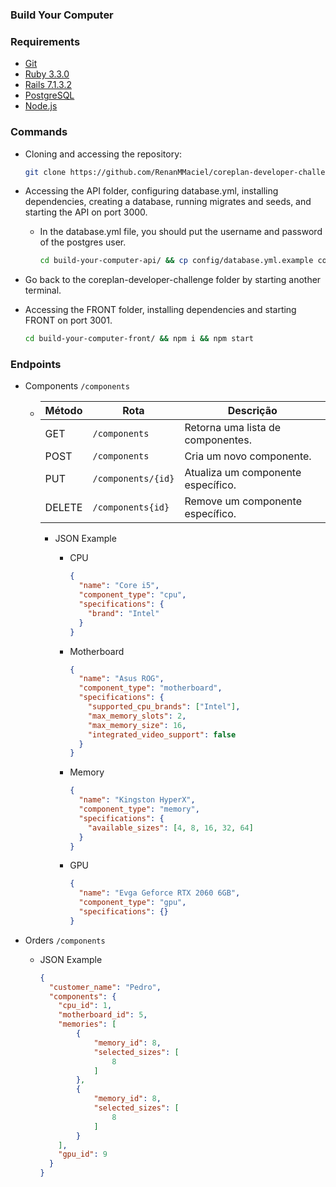 ### Build Your Computer

### Requirements
  - [Git](https://git-scm.com/downloads)
  - [Ruby 3.3.0](https://www.ruby-lang.org/en/downloads/)
  - [Rails 7.1.3.2](https://rubyonrails.org/)
  - [PostgreSQL](https://www.postgresql.org/download/)
  - [Node.js](https://nodejs.org/en/download/package-manager)

### Commands
  - Cloning and accessing the repository:
    ```bash
    git clone https://github.com/RenanMMaciel/coreplan-developer-challenge.git && cd coreplan-developer-challenge
    ```

  - Accessing the API folder, configuring database.yml, installing dependencies, creating a database, running migrates and seeds, and starting the API on port 3000.
    - In the database.yml file, you should put the username and password of the postgres user.
      ```bash
      cd build-your-computer-api/ && cp config/database.yml.example config/database.yml && bundle install && rails db:create && rails db:migrate && rails db:seed && rails s
      ```

  - Go back to the coreplan-developer-challenge folder by starting another terminal.

  - Accessing the FRONT folder, installing dependencies and starting FRONT on port 3001.
    ```bash
    cd build-your-computer-front/ && npm i && npm start
    ```

### Endpoints
  - Components `/components`
    - | Método  | Rota               | Descrição                         |
      |---------|--------------------|-----------------------------------|
      | GET     | `/components`      | Retorna uma lista de componentes. |
      | POST    | `/components`      | Cria um novo componente.          |
      | PUT     | `/components/{id}` | Atualiza um componente específico.|
      | DELETE  | `/components{id}`  | Remove um componente específico.  |
      - JSON Example
        - CPU
          ```json
          {
            "name": "Core i5",
            "component_type": "cpu",
            "specifications": {
              "brand": "Intel"
            }
          }
          ```
    
        - Motherboard
          ```json
          {
            "name": "Asus ROG",
            "component_type": "motherboard",
            "specifications": {
              "supported_cpu_brands": ["Intel"],
              "max_memory_slots": 2,
              "max_memory_size": 16,
              "integrated_video_support": false
            }
          }
          ```
    
        - Memory
          ```json
          {
            "name": "Kingston HyperX",
            "component_type": "memory",
            "specifications": {
              "available_sizes": [4, 8, 16, 32, 64]
            }
          }
          ```
    
        - GPU
          ```json
          {
            "name": "Evga Geforce RTX 2060 6GB",
            "component_type": "gpu",
            "specifications": {}
          }
          ```

  - Orders `/components`
    - JSON Example
      ```json
      {
        "customer_name": "Pedro",
        "components": {
          "cpu_id": 1,
          "motherboard_id": 5,
          "memories": [
              {
                  "memory_id": 8,
                  "selected_sizes": [
                      8
                  ]
              },
              {
                  "memory_id": 8,
                  "selected_sizes": [
                      8
                  ]
              }
          ],
          "gpu_id": 9
        }
      }
      ```
